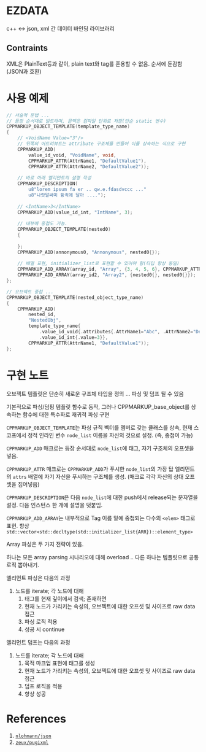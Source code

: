 # EZDATA

c++ <-> json, xml 간 데이터 바인딩 라이브러리

## Contraints

XML은 <OuterTag>PlainText<InnerTag/></OuterTag>등과 같이, plain text와 tag를 혼용할 수 없음. 순서에 둔감함 (JSON과 호환)

# 사용 예제

```c++
// 서술적 문법 ...
// 등장 순서대로 빌드하며, 문맥은 컴파일 단위로 저장(단순 static 변수)
CPPMARKUP_OBJECT_TEMPLATE(template_type_name) 
{
    // <VoidName Value="3"/>
    // 뒤쪽의 어트리뷰트는 attribute 구조체를 만들어 이를 상속하는 식으로 구현
    CPPMARKUP_ADD(
        value_id_void, "VoidName", void,
        CPPMARKUP_ATTR(AttrName1, "DefaultValue1"),
        CPPMARKUP_ATTR(AttrName2, "DefaultValue2"));
        
    // 바로 아래 엘리먼트의 설명 작성
    CPPMARKUP_DESCRIPTION(
        u8"lorem ipsum fa er .. qw.e.fdasdvccc ..."
        u8"나랏말싸미 듕귁에 달아 ....");
    
    // <IntName>3</IntName>
    CPPMARKUP_ADD(value_id_int, "IntName", 3);
    
    // 내부에 중첩도 가능.
    CPPMARKUP_OBJECT_TEMPLATE(nested0)
    {
        
    };
    CPPMARKUP_ADD(annonymous0, "Annonymous", nested0{});
    
    // 배열 표현, initializer_list로 표현할 수 있어야 함(타입 항상 동일)
    CPPMARKUP_ADD_ARRAY(array_id, "Array", {3, 4, 5, 6}, CPPMARKUP_ATTR(a, "C"));
    CPPMARKUP_ADD_ARRAY(array_id2, "Array2", {nested0{}, nested0{}});
};

// 오브젝트 중첩 ...
CPPMARKUP_OBJECT_TEMPLATE(nested_object_type_name)
{
    CPPMARKUP_ADD(
        nested_id,
        "NestedObj", 
        template_type_name{
            .value_id_void{.attributes{.AttrName1="Abc", .AttrName2="Def"}},
            .value_id_int{.value=3}},
        CPPMARKUP_ATTR(AttrName1, "DefaultValue1"));
};

```

# 구현 노트

오브젝트 템플릿은 단순히 새로운 구조체 타입을 정의 ... 파싱 및 덤프 될 수 있음

기본적으로 파싱/덤핑 템플릿 함수로 동작, 그러나 CPPMARKUP_base_object를 상속하는 함수에 대한 특수화로 재귀적 파싱 구현

`CPPMARKUP_OBJECT_TEMPLATE`는 파싱 규칙 벡터를 멤버로 갖는 클래스를 상속, 현재 스코프에서 정적 인라인 변수 `node_list` 이름을 자신의 것으로 설정. (즉, 중첩이 가능)

`CPPMARKUP_ADD` 매크로는 등장 순서대로 `node_list`에 태그, 자기 구조체의 오프셋을 넣음.

`CPPMARKUP_ATTR` 매크로는 `CPPMARKUP_ADD`가 푸시한 `node_list`의 가장 탑 엘리먼트의 `attrs` 배열에 자기 자신을 푸시하는 구조체를 생성. (매크로 각각 자신의 상대 오프셋을 집어넣음)

`CPPMARKUP_DESCRIPTION`은 다음 `node_list`에 대한 push에서 release되는 문자열을 설정. 다음 인스턴스 한 개에 설명을 덧붙임.

`CPPMARKUP_ADD_ARRAY`는 내부적으로 Tag 이름 밑에 중첩되는 다수의 `<elem>` 태그로 표현. 항상 `std::vector<std::decltype(std::initializer_list{ARR})::element_type>`

Array 파싱은 두 가지 전략이 있음.

하나는 모든 array parsing 시나리오에 대해 overload .. 다른 하나는 템플릿으로 공통 로직 뽑아내기.

엘리먼트 파싱은 다음의 과정

1. 노드를 iterate; 각 노드에 대해
   1. 태그를 현재 깊이에서 검색; 존재하면
   2. 현재 노드가 가리키는 속성의, 오브젝트에 대한 오프셋 및 사이즈로 raw data 접근
   3. 파싱 로직 적용
   4. 성공 시 continue

엘리먼트 덤프는 다음의 과정

1. 노드를 iterate; 각 노드에 대해
   1. 목적 마크업 표현에 태그를 생성
   2. 현재 노드가 가리키는 속성의, 오브젝트에 대한 오프셋 및 사이즈로 raw data 접근
   3. 덤프 로직을 적용
   4. 항상 성공

# References

1. [`nlohmann/json`](https://github.com/nlohmann/json)
2. [`zeux/pugixml`](https://github.com/zeux/pugixml)